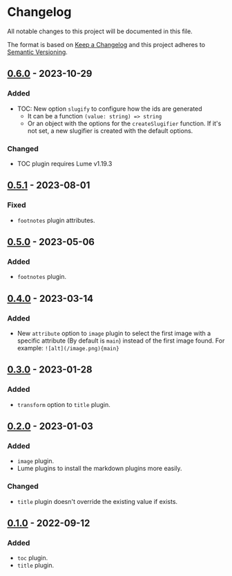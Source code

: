 <!-- deno-fmt-ignore-file -->

# Changelog
All notable changes to this project will be documented in this file.

The format is based on [Keep a Changelog](http://keepachangelog.com/) and this
project adheres to [Semantic Versioning](http://semver.org/).

## [0.6.0] - 2023-10-29
### Added
- TOC: New option `slugify` to configure how the ids are generated
  - It can be a function `(value: string) => string`
  - Or an object with the options for the `createSlugifier` function.
  If it's not set, a new slugifier is created with the default options.

### Changed
- TOC plugin requires Lume v1.19.3

## [0.5.1] - 2023-08-01
### Fixed
- `footnotes` plugin attributes.

## [0.5.0] - 2023-05-06
### Added
- `footnotes` plugin.

## [0.4.0] - 2023-03-14
### Added
- New `attribute` option to `image` plugin to select the first image
  with a specific attribute (By default is `main`) instead of the first image found.
  For example: `![alt](/image.png){main}`

## [0.3.0] - 2023-01-28
### Added
- `transform` option to `title` plugin.

## [0.2.0] - 2023-01-03
### Added
- `image` plugin.
- Lume plugins to install the markdown plugins more easily.

### Changed
- `title` plugin doesn't override the existing value if exists.

## [0.1.0] - 2022-09-12
### Added
- `toc` plugin.
- `title` plugin.

[0.6.0]: https://github.com/lumeland/markdown-plugins/compare/v0.5.1...v0.6.0
[0.5.1]: https://github.com/lumeland/markdown-plugins/compare/v0.5.0...v0.5.1
[0.5.0]: https://github.com/lumeland/markdown-plugins/compare/v0.4.0...v0.5.0
[0.4.0]: https://github.com/lumeland/markdown-plugins/compare/v0.3.0...v0.4.0
[0.3.0]: https://github.com/lumeland/markdown-plugins/compare/v0.2.0...v0.3.0
[0.2.0]: https://github.com/lumeland/markdown-plugins/compare/v0.1.0...v0.2.0
[0.1.0]: https://github.com/lumeland/markdown-plugins/releases/tag/v0.1.0
